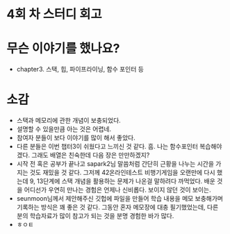 # 4회 차 스터디 회고

# 무슨 이야기를 했나요?
- chapter3. 스택, 힙, 파이프라이닝, 함수 포인터 등

# 소감
- 스택과 메모리에 관한 개념이 보충되었다.
- 설명할 수 있을만큼 아는 것은 어렵네.
- 참여자 분들이 보다 이야기를 많이 해서 좋았다.
- 다른 분들은 이번 챕터3이 쉬웠다고 느끼신 것 같다. 흠. 나는 함수포인터 복습해야겠다. 그래도 배열은 친숙한데 다음 장은 만만하겠지?
- 시작 전 혹은 공부가 끝나고 sapark2님 말씀처럼 간단히 근황을 나누는 시간을 가지는 것도 재밌을 것 같다. 그저께 42온라인테스트 비행기게임을 오랜만에 다시 했는데 9, 13단계에 스택 개념을 활용하는 문제가 나온걸 말하려다 까먹었다. 배운 것을 어디선가 우연히 만나는 경험은 언제나 신비롭다. 보이지 않던 것이 보이는.
- seunmoon님께서 제안해주신 깃헙에 파일을 만들어 학습 내용을 메모 보충해가며 기록하는 방식은 꽤 좋은 것 같다. 그동안 혼자 메모장에 대충 필기했었는데, 다른 분의 학습자료가 많이 참고가 되는 것을 분명 경험한 바가 많다.
- ㅎㅇㅌ
